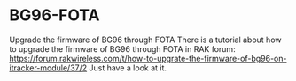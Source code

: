 # BG96-FOTA
Upgrade the firmware of BG96 through FOTA
There is a tutorial about how to upgrade the firmware of BG96 through FOTA in RAK forum:
https://forum.rakwireless.com/t/how-to-upgrate-the-firmware-of-bg96-on-itracker-module/37/2
Just have a look at it.
